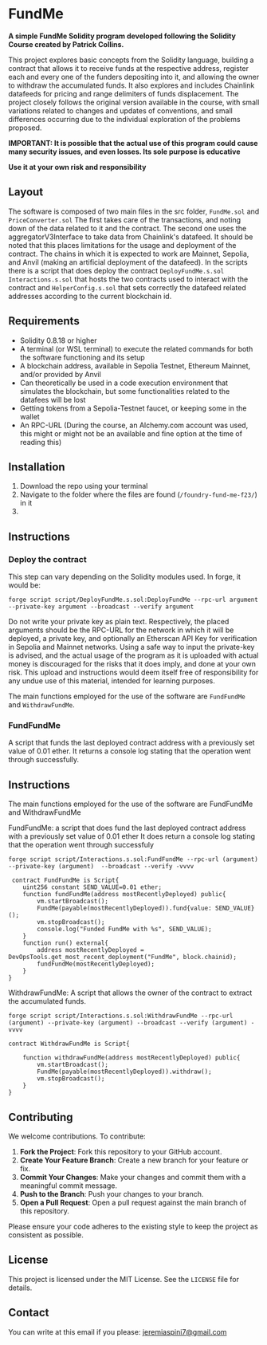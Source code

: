 # FundMe

**A simple FundMe Solidity program developed following the Solidity Course created by Patrick Collins.**

This project explores basic concepts from the Solidity language, building a contract that allows it to receive funds at the respective address, register each and every one of the funders depositing into it, and allowing the owner to withdraw the accumulated funds. It also explores and includes Chainlink datafeeds for pricing and range delimiters of funds displacement. The project closely follows the original version available in the course, with small variations related to changes and updates of conventions, and small differences occurring due to the individual exploration of the problems proposed.

__IMPORTANT: It is possible that the actual use of this program could cause many security issues, and even losses. Its sole purpose is educative__

 __Use it at your own risk and responsibility__

## Layout
The software is composed of two main files in the src folder, `FundMe.sol` and `PriceConverter.sol`
The first takes care of the transactions, and noting down of the data related to it and the contract.
The second one uses the aggregatorV3Interface to take data from Chainlink's datafeed.
It should be noted that this places limitations for the usage and deployment of the contract.
The chains in which it is expected to work are Mainnet, Sepolia, and Anvil (making an artificial deployment of the datafeed).
In the scripts there is a script that does deploy the contract `DeployFundMe.s.sol`
`Interactions.s.sol` that hosts the two contracts used to interact with the contract
and `HelperConfig.s.sol` that sets correctly the datafeed related addresses according to the current blockchain id.


## Requirements

- Solidity 0.8.18 or higher
- A terminal (or WSL terminal) to execute the related commands for both the software functioning and its setup
- A blockchain address, available in Sepolia Testnet, Ethereum Mainnet, and/or provided by Anvil
- Can theoretically be used in a code execution environment that simulates the blockchain, but some functionalities related to the datafees will be lost
- Getting tokens from a Sepolia-Testnet faucet, or keeping some in the wallet
- An RPC-URL (During the course, an Alchemy.com account was used, this might or might not be an available and fine option at the time of reading this)

## Installation

1. Download the repo using your terminal
2. Navigate to the folder where the files are found (`/foundry-fund-me-f23/`) in it
3. 

## Instructions
### Deploy the contract
This step can vary depending on the Solidity modules used. In forge, it would be:

`
forge script script/DeployFundMe.s.sol:DeployFundMe --rpc-url argument --private-key argument --broadcast --verify argument
`

Do not write your private key as plain text.
Respectively, the placed arguments should be the RPC-URL for the network in which it will be deployed, a private key, and optionally an Etherscan API Key for verification in Sepolia and Mainnet networks.
Using a safe way to input the private-key is advised, and the actual usage of the program as it is uploaded with actual money is discouraged for the risks that it does imply, and done at your own risk. This upload and instructions would deem itself free of responsibility for any undue use of this material, intended for learning purposes.


The main functions employed for the use of the software are `FundFundMe` and `WithdrawFundMe`.

### FundFundMe

A script that funds the last deployed contract address with a previously set value of 0.01 ether. It returns a console log stating that the operation went through successfully.



## Instructions

The main functions employed for the use of the software are FundFundMe and WithdrawFundMe

FundFundMe:
a script that does fund the last deployed contract address with a previously set value of 0.01 ether
It does return a console log stating that the operation went through successfuly

`
forge script script/Interactions.s.sol:FundFundMe --rpc-url (argument) --private-key (argument) 
--broadcast --verify -vvvv
`


```
 contract FundFundMe is Script{
    uint256 constant SEND_VALUE=0.01 ether;
    function fundFundMe(address mostRecentlyDeployed) public{
        vm.startBroadcast();
        FundMe(payable(mostRecentlyDeployed)).fund{value: SEND_VALUE}();
        vm.stopBroadcast();
        console.log("Funded FundMe with %s", SEND_VALUE);
    }
    function run() external{
        address mostRecentlyDeployed = DevOpsTools.get_most_recent_deployment("FundMe", block.chainid);
        fundFundMe(mostRecentlyDeployed);
    }
}
```

WithdrawFundMe:
A script that allows the owner of the contract to extract the accumulated funds.

`
forge script script/Interactions.s.sol:WithdrawFundMe --rpc-url (argument) --private-key (argument) --broadcast --verify (argument) -vvvv
`


```
contract WithdrawFundMe is Script{

    function withdrawFundMe(address mostRecentlyDeployed) public{
        vm.startBroadcast();
        FundMe(payable(mostRecentlyDeployed)).withdraw();
        vm.stopBroadcast();
    }
}

```

## Contributing

We welcome contributions. To contribute:

1. **Fork the Project**: Fork this repository to your GitHub account.
2. **Create Your Feature Branch**: Create a new branch for your feature or fix.
3. **Commit Your Changes**: Make your changes and commit them with a meaningful commit message.
4. **Push to the Branch**: Push your changes to your branch.
5. **Open a Pull Request**: Open a pull request against the main branch of this repository.

Please ensure your code adheres to the existing style to keep the project as consistent as possible.

## License

This project is licensed under the MIT License. See the `LICENSE` file for details.

## Contact

You can write at this email if you please: jeremiaspini7@gmail.com


